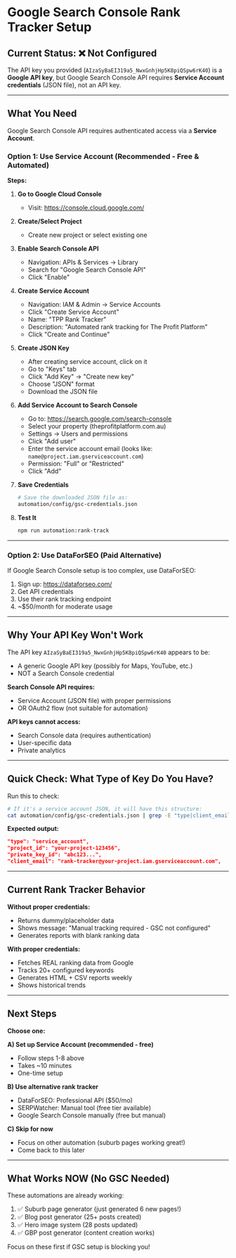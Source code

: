 # Google Search Console Rank Tracker Setup

## Current Status: ❌ Not Configured

The API key you provided (`AIzaSyBaEI319a5_NwxGnhjHp5K8piQSpw6rK40`) is a **Google API key**, but Google Search Console API requires **Service Account credentials** (JSON file), not an API key.

---

## What You Need

Google Search Console API requires authenticated access via a **Service Account**.

### Option 1: Use Service Account (Recommended - Free & Automated)

**Steps:**

1. **Go to Google Cloud Console**
   - Visit: https://console.cloud.google.com/

2. **Create/Select Project**
   - Create new project or select existing one

3. **Enable Search Console API**
   - Navigation: APIs & Services → Library
   - Search for "Google Search Console API"
   - Click "Enable"

4. **Create Service Account**
   - Navigation: IAM & Admin → Service Accounts
   - Click "Create Service Account"
   - Name: "TPP Rank Tracker"
   - Description: "Automated rank tracking for The Profit Platform"
   - Click "Create and Continue"

5. **Create JSON Key**
   - After creating service account, click on it
   - Go to "Keys" tab
   - Click "Add Key" → "Create new key"
   - Choose "JSON" format
   - Download the JSON file

6. **Add Service Account to Search Console**
   - Go to: https://search.google.com/search-console
   - Select your property (theprofitplatform.com.au)
   - Settings → Users and permissions
   - Click "Add user"
   - Enter the service account email (looks like: `name@project.iam.gserviceaccount.com`)
   - Permission: "Full" or "Restricted"
   - Click "Add"

7. **Save Credentials**
   ```bash
   # Save the downloaded JSON file as:
   automation/config/gsc-credentials.json
   ```

8. **Test It**
   ```bash
   npm run automation:rank-track
   ```

---

### Option 2: Use DataForSEO (Paid Alternative)

If Google Search Console setup is too complex, use DataForSEO:

1. Sign up: https://dataforseo.com/
2. Get API credentials
3. Use their rank tracking endpoint
4. ~$50/month for moderate usage

---

## Why Your API Key Won't Work

The API key `AIzaSyBaEI319a5_NwxGnhjHp5K8piQSpw6rK40` appears to be:
- A generic Google API key (possibly for Maps, YouTube, etc.)
- NOT a Search Console credential

**Search Console API requires:**
- Service Account (JSON file) with proper permissions
- OR OAuth2 flow (not suitable for automation)

**API keys cannot access:**
- Search Console data (requires authentication)
- User-specific data
- Private analytics

---

## Quick Check: What Type of Key Do You Have?

Run this to check:
```bash
# If it's a service account JSON, it will have this structure:
cat automation/config/gsc-credentials.json | grep -E "type|client_email|project_id"
```

**Expected output:**
```json
"type": "service_account",
"project_id": "your-project-123456",
"private_key_id": "abc123...",
"client_email": "rank-tracker@your-project.iam.gserviceaccount.com",
```

---

## Current Rank Tracker Behavior

**Without proper credentials:**
- Returns dummy/placeholder data
- Shows message: "Manual tracking required - GSC not configured"
- Generates reports with blank ranking data

**With proper credentials:**
- Fetches REAL ranking data from Google
- Tracks 20+ configured keywords
- Generates HTML + CSV reports weekly
- Shows historical trends

---

## Next Steps

**Choose one:**

**A) Set up Service Account (recommended - free)**
   - Follow steps 1-8 above
   - Takes ~10 minutes
   - One-time setup

**B) Use alternative rank tracker**
   - DataForSEO: Professional API ($50/mo)
   - SERPWatcher: Manual tool (free tier available)
   - Google Search Console manually (free but manual)

**C) Skip for now**
   - Focus on other automation (suburb pages working great!)
   - Come back to this later

---

## What Works NOW (No GSC Needed)

These automations are already working:
1. ✅ Suburb page generator (just generated 6 new pages!)
2. ✅ Blog post generator (25+ posts created)
3. ✅ Hero image system (28 posts updated)
4. ✅ GBP post generator (content creation works)

Focus on these first if GSC setup is blocking you!
